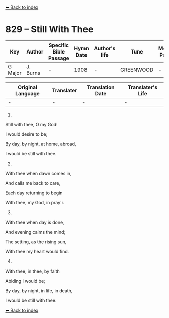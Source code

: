 [⬅️ Back to index](../README.md)

# 829 – Still With Thee

Key | Author   | Specific Bible Passage     |Hymn Date |Author's life |Tune |Metrical Pattern   |Composer/Source
-- | --------- | ---------------------------|----------|--------------|-----|-------------------|-------------  
G Major |J. Burns |- |1908 |- |GREENWOOD |- |J. E. Sweetser

Original Language | Translater | Translation Date   | Translater's Life  
----------------- | --------- | --------------------|-------------     
\- |- |- |-




1.

Still with thee, O my God!

I would desire to be;

By day, by night, at home, abroad,

I would be still with thee.



2.

With thee when dawn comes in,

And calls me back to care,

Each day returning to begin

With thee, my God, in pray'r.



3.

With thee when day is done,

And evening calms the mind;

The setting, as the rising sun,

With thee my heart would find.



4.

With thee, in thee, by faith

Abiding I would be;

By day, by night, in life, in death,

I would be still with thee.

[⬅️ Back to index](../README.md)
